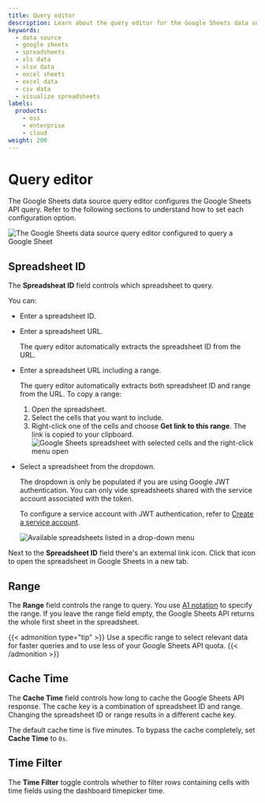 ```yaml
---
title: Query editor
description: Learn about the query editor for the Google Sheets data source plugin to visualize Google Spreadsheets data in Grafana.
keywords:
  - data source
  - google sheets
  - spreadsheets
  - xls data
  - xlsx data
  - excel sheets
  - excel data
  - csv data
  - visualize spreadsheets
labels:
  products:
    - oss
    - enterprise
    - cloud
weight: 200
---
```


# Query editor

The Google Sheets data source query editor configures the Google Sheets API query.
Refer to the following sections to understand how to set each configuration option.

![The Google Sheets data source query editor configured to query a Google Sheet](/media/docs/plugins/google-sheets-query-editor-1.png)

## Spreadsheet ID

The **Spreadsheat ID** field controls which spreadsheet to query.

You can:
- Enter a spreadsheet ID.
- Enter a spreadsheet URL.
  
  The query editor automatically extracts the spreadsheet ID from the URL.
- Enter a spreadsheet URL including a range.
  
  The query editor automatically extracts both spreadsheet ID and range from the URL.
  To copy a range:
  1. Open the spreadsheet.
  1. Select the cells that you want to include.
  1. Right-click one of the cells and choose **Get link to this range**.
     The link is copied to your clipboard. 
  ![Google Sheets spreadsheet with selected cells and the right-click menu open](/media/docs/plugins/google-sheets-query-editor-3.png)

- Select a spreadsheet from the dropdown.
  
  The dropdown is only be populated if you are using Google JWT authentication.
  You can only vide spreadsheets shared with the service account associated with the token. 
  
  To configure a service account with JWT authentication, refer to [Create a service account](/docs/google-sheets-datasource/<SHEETS_DATA_SOURCE_VERSION>/setup/configure/#google-jwt-file).
  
  ![Available spreadsheets listed in a drop-down menu](/media/docs/plugins/google-sheets-query-editor-2.png)

Next to the **Spreadsheet ID** field there's an external link icon.
Click that icon to open the spreadsheet in Google Sheets in a new tab.

## Range

The **Range** field controls the range to query.
You use [A1 notation](https://developers.google.com/sheets/api/guides/concepts#a1_notation) to specify the range. If you leave the range field empty, the Google Sheets API returns the whole first sheet in the spreadsheet.

{{< admonition type="tip" >}}
Use a specific range to select relevant data for faster queries and to use less of your Google Sheets API quota.
{{< /admonition >}}

## Cache Time

The **Cache Time** field controls how long to cache the Google Sheets API response.
The cache key is a combination of spreadsheet ID and range.
Changing the spreadsheet ID or range results in a different cache key.

The default cache time is five minutes.
To bypass the cache completely, set **Cache Time** to `0s`.

## Time Filter

The **Time Filter** toggle controls whether to filter rows containing cells with time fields using the dashboard timepicker time.
